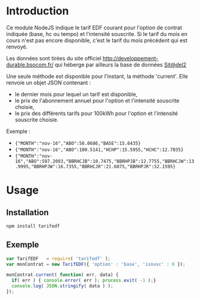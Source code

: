 # Introduction
Ce module NodeJS indique le tarif EDF courant pour l'option de contrat indiquée (base, hc ou tempo) et l'intensité souscrite. Si le tarif du mois en cours n'est pas encore disponible, c'est le tarif du mois précédent qui est renvoyé.

Les données sont tirées du site officiel http://developpement-durable.bsocom.fr/ qui héberge par ailleurs la base de données [Sit@del2](https://www.insee.fr/fr/metadonnees/definition/c2020)

Une seule méthode est disponible pour l'instant, la méthode 'current'. Elle renvoie un objet JSON contenant :
 * le dernier mois pour lequel un tarif est disponible,
 * le prix de l'abonnement annuel pour l'option et l'intensité souscrite choisie,
 * le prix des différents tarifs pour 100kWh pour l'option et l'intensité souscrite choisie.

Exemple :
 * `{"MONTH":"nov-16","ABO":56.0686,"BASE":15.6435}`
 * `{"MONTH":"nov-16","ABO":100.5141,"HCHP":15.5955,"HCHC":12.7035}`
 * `{"MONTH":"nov-16","ABO":597.2093,"BBRHCJB":10.7475,"BBRHPJB":12.7755,"BBRHCJW":13.9995,"BBRHPJW":16.7355,"BBRHCJR":21.6075,"BBRHPJR":52.1595}`


# Usage

## Installation
```bash
npm install tarifedf
```

## Exemple
```js
var TarifEDF   = require( 'tarifedf' );
var monContrat = new TarifEDF({ 'option' : 'base', 'isousc' : 6 });

monContrat.current( function( err, data) { 
  if( err ) { console.error( err ); process.exit( -1 );}
  console.log( JSON.stringify( data ) );
});
```
